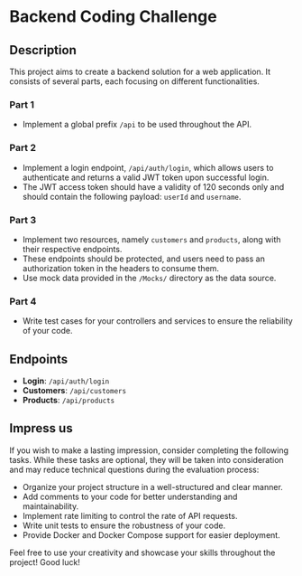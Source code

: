 # Backend Coding Challenge

## Description

This project aims to create a backend solution for a web application. It consists of several parts, each focusing on different functionalities.

### Part 1

- Implement a global prefix `/api` to be used throughout the API.

### Part 2

- Implement a login endpoint, `/api/auth/login`, which allows users to authenticate and returns a valid JWT token upon successful login.
- The JWT access token should have a validity of 120 seconds only and should contain the following payload: `userId` and `username`.

### Part 3

- Implement two resources, namely `customers` and `products`, along with their respective endpoints.
- These endpoints should be protected, and users need to pass an authorization token in the headers to consume them.
- Use mock data provided in the `/Mocks/` directory as the data source.

### Part 4

- Write test cases for your controllers and services to ensure the reliability of your code.

## Endpoints

- **Login**: `/api/auth/login`
- **Customers**: `/api/customers`
- **Products**: `/api/products`

## Impress us

If you wish to make a lasting impression, consider completing the following tasks. While these tasks are optional, they will be taken into consideration and may reduce technical questions during the evaluation process:

- Organize your project structure in a well-structured and clear manner.
- Add comments to your code for better understanding and maintainability.
- Implement rate limiting to control the rate of API requests.
- Write unit tests to ensure the robustness of your code.
- Provide Docker and Docker Compose support for easier deployment.

Feel free to use your creativity and showcase your skills throughout the project! Good luck!

